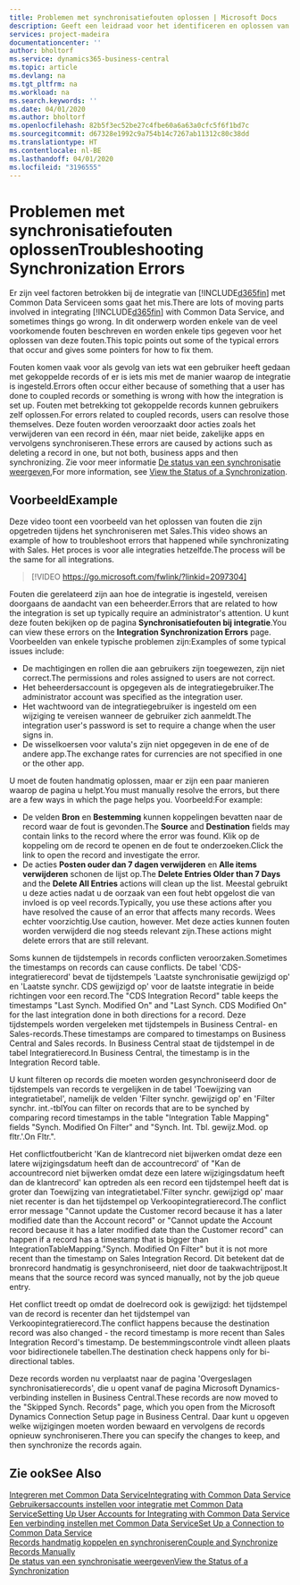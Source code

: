 ```yaml
---
title: Problemen met synchronisatiefouten oplossen | Microsoft Docs
description: Geeft een leidraad voor het identificeren en oplossen van synchronisatiefouten.
services: project-madeira
documentationcenter: ''
author: bholtorf
ms.service: dynamics365-business-central
ms.topic: article
ms.devlang: na
ms.tgt_pltfrm: na
ms.workload: na
ms.search.keywords: ''
ms.date: 04/01/2020
ms.author: bholtorf
ms.openlocfilehash: 82b5f3ec52be27c4fbe60a6a63a0cfc5f6f1bd7c
ms.sourcegitcommit: d67328e1992c9a754b14c7267ab11312c80c38dd
ms.translationtype: HT
ms.contentlocale: nl-BE
ms.lasthandoff: 04/01/2020
ms.locfileid: "3196555"
---
```

# <a name="troubleshooting-synchronization-errors"></a><span data-ttu-id="7d4fc-103">Problemen met synchronisatiefouten oplossen</span><span class="sxs-lookup"><span data-stu-id="7d4fc-103">Troubleshooting Synchronization Errors</span></span>
<span data-ttu-id="7d4fc-104">Er zijn veel factoren betrokken bij de integratie van [!INCLUDE[d365fin](includes/d365fin_md.md)] met Common Data Serviceen soms gaat het mis.</span><span class="sxs-lookup"><span data-stu-id="7d4fc-104">There are lots of moving parts involved in integrating [!INCLUDE[d365fin](includes/d365fin_md.md)] with Common Data Service, and sometimes things go wrong.</span></span> <span data-ttu-id="7d4fc-105">In dit onderwerp worden enkele van de veel voorkomende fouten beschreven en worden enkele tips gegeven voor het oplossen van deze fouten.</span><span class="sxs-lookup"><span data-stu-id="7d4fc-105">This topic points out some of the typical errors that occur and gives some pointers for how to fix them.</span></span>

<span data-ttu-id="7d4fc-106">Fouten komen vaak voor als gevolg van iets wat een gebruiker heeft gedaan met gekoppelde records of er is iets mis met de manier waarop de integratie is ingesteld.</span><span class="sxs-lookup"><span data-stu-id="7d4fc-106">Errors often occur either because of something that a user has done to coupled records or something is wrong with how the integration is set up.</span></span> <span data-ttu-id="7d4fc-107">Fouten met betrekking tot gekoppelde records kunnen gebruikers zelf oplossen.</span><span class="sxs-lookup"><span data-stu-id="7d4fc-107">For errors related to coupled records, users can resolve those themselves.</span></span> <span data-ttu-id="7d4fc-108">Deze fouten worden veroorzaakt door acties zoals het verwijderen van een record in één, maar niet beide, zakelijke apps en vervolgens synchroniseren.</span><span class="sxs-lookup"><span data-stu-id="7d4fc-108">These errors are caused by actions such as deleting a record in one, but not both, business apps and then synchronizing.</span></span> <span data-ttu-id="7d4fc-109">Zie voor meer informatie [De status van een synchronisatie weergeven](admin-how-to-view-synchronization-status.md),</span><span class="sxs-lookup"><span data-stu-id="7d4fc-109">For more information, see [View the Status of a Synchronization](admin-how-to-view-synchronization-status.md).</span></span>

## <a name="example"></a><span data-ttu-id="7d4fc-110">Voorbeeld</span><span class="sxs-lookup"><span data-stu-id="7d4fc-110">Example</span></span>
<span data-ttu-id="7d4fc-111">Deze video toont een voorbeeld van het oplossen van fouten die zijn opgetreden tijdens het synchroniseren met Sales.</span><span class="sxs-lookup"><span data-stu-id="7d4fc-111">This video shows an example of how to troubleshoot errors that happened while synchronizating with Sales.</span></span> <span data-ttu-id="7d4fc-112">Het proces is voor alle integraties hetzelfde.</span><span class="sxs-lookup"><span data-stu-id="7d4fc-112">The process will be the same for all integrations.</span></span> 

> [!VIDEO https://go.microsoft.com/fwlink/?linkid=2097304]

<span data-ttu-id="7d4fc-113">Fouten die gerelateerd zijn aan hoe de integratie is ingesteld, vereisen doorgaans de aandacht van een beheerder.</span><span class="sxs-lookup"><span data-stu-id="7d4fc-113">Errors that are related to how the integration is set up typically require an administrator's attention.</span></span> <span data-ttu-id="7d4fc-114">U kunt deze fouten bekijken op de pagina **Synchronisatiefouten bij integratie**.</span><span class="sxs-lookup"><span data-stu-id="7d4fc-114">You can view these errors on the **Integration Synchronization Errors** page.</span></span> <span data-ttu-id="7d4fc-115">Voorbeelden van enkele typische problemen zijn:</span><span class="sxs-lookup"><span data-stu-id="7d4fc-115">Examples of some typical issues include:</span></span>  
  
* <span data-ttu-id="7d4fc-116">De machtigingen en rollen die aan gebruikers zijn toegewezen, zijn niet correct.</span><span class="sxs-lookup"><span data-stu-id="7d4fc-116">The permissions and roles assigned to users are not correct.</span></span>  
* <span data-ttu-id="7d4fc-117">Het beheerdersaccount is opgegeven als de integratiegebruiker.</span><span class="sxs-lookup"><span data-stu-id="7d4fc-117">The administrator account was specified as the integration user.</span></span>  
* <span data-ttu-id="7d4fc-118">Het wachtwoord van de integratiegebruiker is ingesteld om een wijziging te vereisen wanneer de gebruiker zich aanmeldt.</span><span class="sxs-lookup"><span data-stu-id="7d4fc-118">The integration user's password is set to require a change when the user signs in.</span></span>  
* <span data-ttu-id="7d4fc-119">De wisselkoersen voor valuta's zijn niet opgegeven in de ene of de andere app.</span><span class="sxs-lookup"><span data-stu-id="7d4fc-119">The exchange rates for currencies are not specified in one or the other app.</span></span>  
  
<span data-ttu-id="7d4fc-120">U moet de fouten handmatig oplossen, maar er zijn een paar manieren waarop de pagina u helpt.</span><span class="sxs-lookup"><span data-stu-id="7d4fc-120">You must manually resolve the errors, but there are a few ways in which the page helps you.</span></span> <span data-ttu-id="7d4fc-121">Voorbeeld:</span><span class="sxs-lookup"><span data-stu-id="7d4fc-121">For example:</span></span>  

* <span data-ttu-id="7d4fc-122">De velden **Bron** en **Bestemming** kunnen koppelingen bevatten naar de record waar de fout is gevonden.</span><span class="sxs-lookup"><span data-stu-id="7d4fc-122">The **Source** and **Destination** fields may contain links to the record where the error was found.</span></span> <span data-ttu-id="7d4fc-123">Klik op de koppeling om de record te openen en de fout te onderzoeken.</span><span class="sxs-lookup"><span data-stu-id="7d4fc-123">Click the link to open the record and investigate the error.</span></span>  
* <span data-ttu-id="7d4fc-124">De acties **Posten ouder dan 7 dagen verwijderen** en **Alle items verwijderen** schonen de lijst op.</span><span class="sxs-lookup"><span data-stu-id="7d4fc-124">The **Delete Entries Older than 7 Days** and the **Delete All Entries** actions will clean up the list.</span></span> <span data-ttu-id="7d4fc-125">Meestal gebruikt u deze acties nadat u de oorzaak van een fout hebt opgelost die van invloed is op veel records.</span><span class="sxs-lookup"><span data-stu-id="7d4fc-125">Typically, you use these actions after you have resolved the cause of an error that affects many records.</span></span> <span data-ttu-id="7d4fc-126">Wees echter voorzichtig.</span><span class="sxs-lookup"><span data-stu-id="7d4fc-126">Use caution, however.</span></span> <span data-ttu-id="7d4fc-127">Met deze acties kunnen fouten worden verwijderd die nog steeds relevant zijn.</span><span class="sxs-lookup"><span data-stu-id="7d4fc-127">These actions might delete errors that are still relevant.</span></span>

<span data-ttu-id="7d4fc-128">Soms kunnen de tijdstempels in records conflicten veroorzaken.</span><span class="sxs-lookup"><span data-stu-id="7d4fc-128">Sometimes the timestamps on records can cause conflicts.</span></span> <span data-ttu-id="7d4fc-129">De tabel 'CDS-integratierecord' bevat de tijdstempels 'Laatste synchronisatie gewijzigd op' en 'Laatste synchr. CDS gewijzigd op' voor de laatste integratie in beide richtingen voor een record.</span><span class="sxs-lookup"><span data-stu-id="7d4fc-129">The "CDS Integration Record" table keeps the timestamps "Last Synch. Modified On" and "Last Synch. CDS Modified On" for the last integration done in both directions for a record.</span></span> <span data-ttu-id="7d4fc-130">Deze tijdstempels worden vergeleken met tijdstempels in Business Central- en Sales-records.</span><span class="sxs-lookup"><span data-stu-id="7d4fc-130">These timestamps are compared to timestamps on Business Central and Sales records.</span></span> <span data-ttu-id="7d4fc-131">In Business Central staat de tijdstempel in de tabel Integratierecord.</span><span class="sxs-lookup"><span data-stu-id="7d4fc-131">In Business Central, the timestamp is in the Integration Record table.</span></span>

<span data-ttu-id="7d4fc-132">U kunt filteren op records die moeten worden gesynchroniseerd door de tijdstempels van records te vergelijken in de tabel 'Toewijzing van integratietabel', namelijk de velden 'Filter synchr. gewijzigd op' en 'Filter synchr. int.-tbl</span><span class="sxs-lookup"><span data-stu-id="7d4fc-132">You can filter on records that are to be synched by comparing record timestamps in the table "Integration Table Mapping" fields "Synch. Modified On Filter" and "Synch. Int. Tbl.</span></span> <span data-ttu-id="7d4fc-133">gewijz.</span><span class="sxs-lookup"><span data-stu-id="7d4fc-133">Mod.</span></span> <span data-ttu-id="7d4fc-134">op fltr.'.</span><span class="sxs-lookup"><span data-stu-id="7d4fc-134">On Fltr.".</span></span>

<span data-ttu-id="7d4fc-135">Het conflictfoutbericht 'Kan de klantrecord niet bijwerken omdat deze een latere wijzigingsdatum heeft dan de accountrecord' of "Kan de accountrecord niet bijwerken omdat deze een latere wijzigingsdatum heeft dan de klantrecord' kan optreden als een record een tijdstempel heeft dat is groter dan Toewijzing van integratietabel.'Filter synchr. gewijzigd op' maar niet recenter is dan het tijdstempel op Verkoopintegratierecord.</span><span class="sxs-lookup"><span data-stu-id="7d4fc-135">The conflict error message "Cannot update the Customer record because it has a later modified date than the Account record" or "Cannot update the Account record because it has a later modified date than the Customer record" can happen if a record has a timestamp that is bigger than IntegrationTableMapping."Synch. Modified On Filter" but it is not more recent than the timestamp on Sales Integration Record.</span></span> <span data-ttu-id="7d4fc-136">Dit betekent dat de bronrecord handmatig is gesynchroniseerd, niet door de taakwachtrijpost.</span><span class="sxs-lookup"><span data-stu-id="7d4fc-136">It means that the source record was synced manually, not by the job queue entry.</span></span> 

<span data-ttu-id="7d4fc-137">Het conflict treedt op omdat de doelrecord ook is gewijzigd: het tijdstempel van de record is recenter dan het tijdstempel van Verkoopintegratierecord.</span><span class="sxs-lookup"><span data-stu-id="7d4fc-137">The conflict happens because the destination record was also changed  - the record timestamp is more recent than Sales Integration Record's timestamp.</span></span> <span data-ttu-id="7d4fc-138">De bestemmingscontrole vindt alleen plaats voor bidirectionele tabellen.</span><span class="sxs-lookup"><span data-stu-id="7d4fc-138">The destination check happens only for bi-directional tables.</span></span> 

<span data-ttu-id="7d4fc-139">Deze records worden nu verplaatst naar de pagina 'Overgeslagen synchronisatierecords', die u opent vanaf de pagina Microsoft Dynamics-verbinding instellen in Business Central.</span><span class="sxs-lookup"><span data-stu-id="7d4fc-139">These records are now moved to the "Skipped Synch. Records" page, which you open from the Microsoft Dynamics Connection Setup page in Business Central.</span></span> <span data-ttu-id="7d4fc-140">Daar kunt u opgeven welke wijzigingen moeten worden bewaard en vervolgens de records opnieuw synchroniseren.</span><span class="sxs-lookup"><span data-stu-id="7d4fc-140">There you can specify the changes to keep, and then synchronize the records again.</span></span>

## <a name="see-also"></a><span data-ttu-id="7d4fc-141">Zie ook</span><span class="sxs-lookup"><span data-stu-id="7d4fc-141">See Also</span></span>
[<span data-ttu-id="7d4fc-142">Integreren met Common Data Service</span><span class="sxs-lookup"><span data-stu-id="7d4fc-142">Integrating with Common Data Service</span></span>](admin-prepare-dynamics-365-for-sales-for-integration.md)  
[<span data-ttu-id="7d4fc-143">Gebruikersaccounts instellen voor integratie met Common Data Service</span><span class="sxs-lookup"><span data-stu-id="7d4fc-143">Setting Up User Accounts for Integrating with Common Data Service</span></span>](admin-setting-up-integration-with-dynamics-sales.md)  
[<span data-ttu-id="7d4fc-144">Een verbinding instellen met Common Data Service</span><span class="sxs-lookup"><span data-stu-id="7d4fc-144">Set Up a Connection to Common Data Service</span></span>](admin-how-to-set-up-a-dynamics-crm-connection.md)  
[<span data-ttu-id="7d4fc-145">Records handmatig koppelen en synchroniseren</span><span class="sxs-lookup"><span data-stu-id="7d4fc-145">Couple and Synchronize Records Manually</span></span>](admin-how-to-couple-and-synchronize-records-manually.md)  
[<span data-ttu-id="7d4fc-146">De status van een synchronisatie weergeven</span><span class="sxs-lookup"><span data-stu-id="7d4fc-146">View the Status of a Synchronization</span></span>](admin-how-to-view-synchronization-status.md)  
